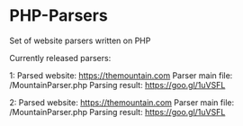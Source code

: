 # PHP-Parsers
Set of website parsers written on PHP

Currently released parsers:

1:
  Parsed website:          https://themountain.com
  Parser main file:        /MountainParser.php
  Parsing result:          https://goo.gl/1uVSFL

2:
  Parsed website:          https://themountain.com
  Parser main file:        /MountainParser.php
  Parsing result:          https://goo.gl/1uVSFL
